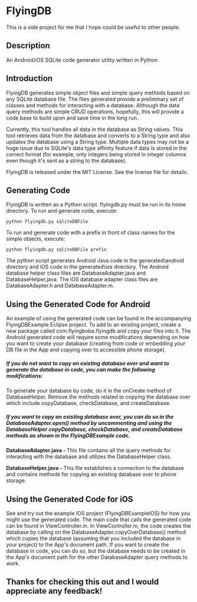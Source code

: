 <h1>FlyingDB</h1>
This is a side project for me that I hope could be useful to other people.

<h2>Description</h2>
An Android/iOS SQLite code generator utility written in Python



<h2>Introduction</h2>

FlyingDB generates simple object files and simple query methods based on any SQLite database file. The files generated provide a preliminary set of classes and methods for interacting with a database. Although the data query methods are simple CRUD operations, hopefully, this will provide a code base to build upon and save time in the long run.
 
Currently, this tool handles all data in the database as String values. This tool retrieves data from the database and converts to a String type and also updates the database using a String type. Multiple data types may not be a huge issue due to SQLite's data type affinity feature if data is stored in the correct format (for example, only integers being stored in integer columns even though it's sent as a string to the database).  

FlyingDB is released under the MIT License. See the license file for details.




<h2>Generating Code</h2>

FlyingDB is written as a Python script. flyingdb.py must be run in its home directory. To run and generate code, execute: 

	python flyingdb.py sqliteDBFile 


To run and generate code with a prefix in front of class names for the simple objects, execute:

	python flyingdb.py sqliteDBFile prefix
	
	
The python script generates Android Java code in the generated\android directory and iOS code in the generated\ios directory. The Android database helper class files are DatabaseAdapter.java and DatabaseHelper.java. The iOS database adapter class files are DatabaseAdapter.h and DatabaseAdapter.m.





<h2>Using the Generated Code for Android</h2>

An example of using the generated code can be found in the accompanying FlyingDBExample Eclipse project. To add to an existing project, create a new package called com.flyingboba.flyingdb and copy your files into it. The Android generated code will require some modifications depending on how you want to create your database (creating from code or embedding your DB file in the App and copying over to accessible phone storage).

<h5>If you do not want to copy an existing database over and want to generate the database in code, you can make the following modifications:</h5>

To generate your database by code, do it in the onCreate method of DatabaseHelper. Remove the methods related to copying the database over which include copyDatabase, checkDatabase, and createDatabase. 

<h5>If you want to copy an existing database over, you can do so in the DatabaseAdapter.open() method by uncommenting and using the DatabaseHelper copyDatabase, checkDatabase, and createDatabase methods as shown in the FlyingDBExample code.</h5>


<b>DatabaseAdapter.java - </b> This file contains all the query methods for interacting with the database and utilizes the DatabaseHelper class.


<b>DatabaseHelper.java - </b> This file establishes a connection to the database and contains methods for copying an existing database over to phone storage.







<h2>Using the Generated Code for iOS</h2>

See and try out the example IOS project (FlyingDBExampleIOS) for how you might use the generated code. The main code that calls the generated code can be found in ViewController.m. In ViewController.m, the code creates the database by calling on the DatabaseAdapter.copyOverDatabase() method which copies the database (assuming that you included the database in your project) to the App's document path. If you want to create the database in code, you can do so, but the database needs to be created in the App's document path for the other DatabaseAdapter query methods to work. 


<h2>Thanks for checking this out and I would appreciate any feedback!</h2>
